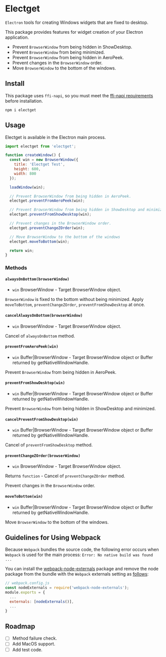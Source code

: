 # Electget

`Electron` tools for creating Windows widgets that are fixed to desktop. 

This package provides features for widget creation of your Electron application.

- Prevent `BrowserWindow` from being hidden in ShowDesktop.
- Prevent `BrowserWindow` from being minimized.
- Prevent `BrowserWindow` from being hidden in AeroPeek.
- Prevent changes in the `BrowserWindow` order.
- Move `BrowserWindow` to the bottom of the windows.

## Install
This package uses `ffi-napi`, so you must meet the [ffi-napi requirements](https://github.com/node-ffi-napi/node-ffi-napi#installation) before installation.

```
npm i electget
```

## Usage
Electget is available in the Electron main process.

```js
import electget from 'electget';

function createWindow() {
  const win = new BrowserWindow({
    title: 'Electget Test',
    height: 600,
    width: 800
  });

  loadWindow(win);

  // Prevent BrowserWindow from being hidden in AeroPeek.
  electget.preventFromAeroPeek(win);

  // Prevent BrowserWindow from being hidden in ShowDesktop and minimized.
  electget.preventFromShowDesktop(win);

  // Prevent changes in the BrowserWindow order.
  electget.preventChangeZOrder(win);

  // Move BrowserWindow to the bottom of the windows
  electget.moveToBottom(win);

  return win;
}
```

### Methods
#### `alwaysOnBottom(browserWindow)`
- `win` BrowserWindow - Target BrowserWindow object.

`BrowserWindow` is fixed to the bottom without being minimized.
Apply `moveToBottom`, `preventChangeZOrder`, `preventFromShowDesktop` at once. 

#### `cancelAlwaysOnBottom(browserWindow)`
- `win` BrowserWindow - Target BrowserWindow object.

Cancel of `alwaysOnBottom` method.

#### `preventFromAeroPeek(win)`
- `win` Buffer|BrowserWindow - Target BrowserWindow object or Buffer returned by getNativeWindowHandle.

Prevent `BrowserWindow` from being hidden in AeroPeek.

#### `preventFromShowDesktop(win)`
- `win` Buffer|BrowserWindow - Target BrowserWindow object or Buffer returned by getNativeWindowHandle.

Prevent `BrowserWindow` from being hidden in ShowDesktop and minimized.

#### `cancelPreventFromShowDesktop(win)`
- `win` Buffer|BrowserWindow - Target BrowserWindow object or Buffer returned by getNativeWindowHandle.

Cancel of `preventFromShowDesktop` method.

#### `preventChangeZOrder(browserWindow)`
- `win` BrowserWindow - Target BrowserWindow object.

Returns `function` - Cancel of `preventChangeZOrder` method.

Prevent changes in the `BrowserWindow` order.

#### `moveToBottom(win)`
- `win` Buffer|BrowserWindow - Target BrowserWindow object or Buffer returned by getNativeWindowHandle.

Move `BrowserWindow` to the bottom of the windows.


## Guidelines for Using Webpack
Because `Webpack` bundles the source code, the following error occurs when `Webpack` is used for the main process: `Error: No native build was found ...`

You can install the [webpack-node-externals](https://www.npmjs.com/package/webpack-node-externals) package and remove the node package from the bundle with the `Webpack` externals setting as [follows](https://github.com/node-ffi-napi/node-ffi-napi/issues/157#issuecomment-846426023):

```js
// webpack.config.js
const nodeExternals = require('webpack-node-externals');
module.exports = {
  ...
  externals: [nodeExternals()],
  ...
}
```

## Roadmap

- [ ] Method failure check.
- [ ] Add MacOS support.
- [ ] Add test code.
